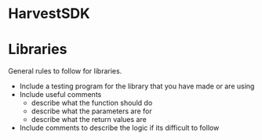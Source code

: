 # HarvestSDK

# Libraries 
General rules to follow for libraries.
 - Include a testing program for the library that you have made or are using
 - Include useful comments
   - describe what the function should do 
   - describe what the parameters are for
   - describe what the return values are
 - Include comments to describe the logic if its difficult to follow
 
